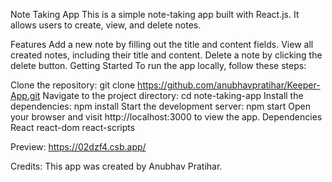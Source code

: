 
Note Taking App
This is a simple note-taking app built with React.js. It allows users to create, view, and delete notes.

Features
Add a new note by filling out the title and content fields.
View all created notes, including their title and content.
Delete a note by clicking the delete button.
Getting Started
To run the app locally, follow these steps:

Clone the repository: git clone <https://github.com/anubhavpratihar/Keeper-App.git>
Navigate to the project directory: cd note-taking-app
Install the dependencies: npm install
Start the development server: npm start
Open your browser and visit http://localhost:3000 to view the app.
Dependencies
React
react-dom
react-scripts

Preview: <https://02dzf4.csb.app/>

Credits: This app was created by Anubhav Pratihar.

